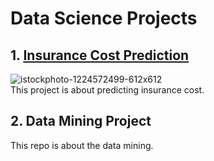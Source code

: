 # Data Science Projects
## 1. [Insurance Cost Prediction](https://github.com/RavindraTabde10/Portfolio_Data_Science/tree/main/Insurance%20Cost%20Prediction)
![istockphoto-1224572499-612x612](https://user-images.githubusercontent.com/106418225/173236134-f26948a1-2992-4ca3-8aee-866ff0b4d4bf.jpg)  
  This project is about predicting insurance cost.
## 2. Data Mining Project
This repo is about the data mining.
